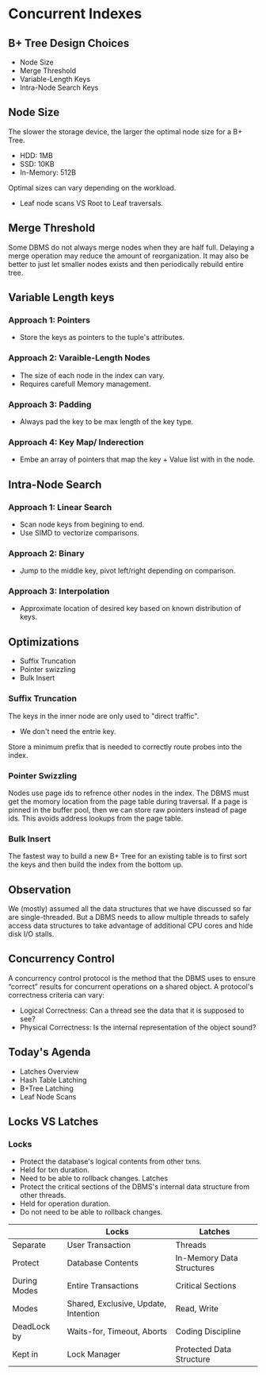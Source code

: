 # Concurrent Indexes

## B+ Tree Design Choices

* Node Size
* Merge Threshold
* Variable-Length Keys
* Intra-Node Search Keys

## Node Size

The slower the storage device, the larger the optimal node size for a B+ Tree.
* HDD: 1MB
* SSD: 10KB
* In-Memory: 512B

Optimal sizes can vary depending on the workload.
* Leaf node scans VS Root to Leaf traversals.

## Merge Threshold

Some DBMS do not always merge nodes when they are half full.
Delaying a merge operation may reduce the amount of reorganization.
It may also be better to just let smaller nodes exists and then periodically rebuild
entire tree.

## Variable Length keys

### Approach 1: Pointers
* Store the keys as pointers to the tuple's attributes.
### Approach 2: Varaible-Length Nodes
* The size of each node in the index can vary.
* Requires carefull Memory management.
### Approach 3: Padding
* Always pad the key to be max length of the key type.
### Approach 4: Key Map/ Inderection
* Embe an array of pointers that map the key + Value list with in the node.

## Intra-Node Search

### Approach 1: Linear Search 
* Scan node keys from begining to end.
* Use SIMD to vectorize comparisons.

### Approach 2: Binary
* Jump to the middle key, pivot left/right depending on comparison.

### Approach 3: Interpolation
* Approximate location of desired key based on known distribution of keys.

## Optimizations 
* Suffix Truncation
* Pointer swizzling
* Bulk Insert

### Suffix Truncation
The keys in the inner node are only used to "direct traffic".
* We don't need the entrie key.

Store a minimum prefix that is needed to correctly route probes into the index.

### Pointer Swizzling
Nodes use page ids to refrence other nodes in the index. The DBMS must get the momory
location from the page table during traversal.
If a page is pinned in the buffer pool, then we can store raw pointers instead of page ids. This avoids address lookups from the page table.

### Bulk Insert

The fastest way to build a new B+ Tree for an existing table is to first sort the keys 
and then build the index from the bottom up.

## Observation
We (mostly) assumed all the data structures that we have discussed so far are single-threaded.
But a DBMS needs to allow multiple threads to safely access data structures to take 
advantage of additional CPU cores and hide disk I/O stalls. 

## Concurrency Control
A concurrency control protocol is the method that the DBMS uses to ensure “correct” 
results for concurrent operations on a shared object.
A protocol's correctness criteria can vary:
* Logical Correctness: Can a thread see the data that it is supposed to see?
* Physical Correctness: Is the internal representation of the object sound?

## Today's Agenda

* Latches Overview
* Hash Table Latching
* B+Tree Latching
* Leaf Node Scans

## Locks VS Latches

### Locks
* Protect the database's logical contents from other txns.
* Held for txn duration.
* Need to be able to rollback changes.
Latches
* Protect the critical sections of the DBMS's internal data structure from other 
threads.
* Held for operation duration.
* Do not need to be able to rollback changes.

|                 | Locks                 | Latches               |
| --------------- | --------------------- | --------------------- |
| Separate        | User Transaction      | Threads			      |
| Protect         | Database Contents     | In-Memory Data Structures |
| During Modes    | Entire Transactions   | Critical Sections     |
| Modes           | Shared, Exclusive, Update, Intention | Read, Write |
| DeadLock by     | Waits-for, Timeout, Aborts | Coding Discipline  |
| Kept in         | Lock Manager          | Protected Data Structure |













